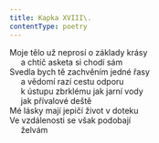 ```yaml
---
title: Kapka XVIII\.
contentType: poetry
---
```


<section>

Moje tělo už neprosí o základy krásy  
     a chtíč asketa si chodí sám  
Svedla bych tě zachvěním jedné řasy  
     a vědomí razí cestu odporu  
     k ústupu zbrklému jak jarní vody  
     jak přívalové deště  
Mé lásky mají jepičí život v doteku  
Ve vzdálenosti se však podobají  
     želvám

</section>
